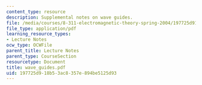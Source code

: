 ```yaml
---
content_type: resource
description: Supplemental notes on wave guides.
file: /media/courses/8-311-electromagnetic-theory-spring-2004/197725d918b53ac8357e894be5125d93_wave_guides.pdf
file_type: application/pdf
learning_resource_types:
- Lecture Notes
ocw_type: OCWFile
parent_title: Lecture Notes
parent_type: CourseSection
resourcetype: Document
title: wave_guides.pdf
uid: 197725d9-18b5-3ac8-357e-894be5125d93
---
```

